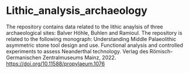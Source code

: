 # Lithic_analysis_archaeology
The repository contains data related to the lithic anaylsis of three archaeological sites: Balver Höhle, Buhlen and Ramioul.
The repository is related to the following monograph: Understanding Middle Palaeolithic asymmetric stone tool design and use. 
Functional analysis and controlled experiments to assess Neanderthal technology. Verlag des Römisch-Germanischen Zentralmuseums Mainz, 2022. 
https://doi.org/10.11588/propylaeum.1076
